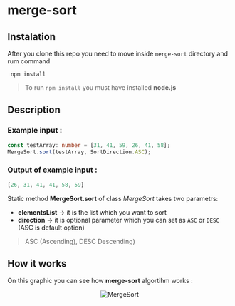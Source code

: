 # merge-sort

## Instalation
After you clone this repo you need to move inside ```merge-sort``` directory and rum command

``` npm install```

> To run ```npm install``` you must have installed **node.js**

## Description

### Example input :
```typescript
const testArray: number = [31, 41, 59, 26, 41, 58];
MergeSort.sort(testArray, SortDirection.ASC);
```
### Output of example input :
```typescript
[26, 31, 41, 41, 58, 59]
```

Static method **MergeSort.sort** of class *MergeSort* takes two parametrs:

 - **elementsList** -> it is the list which you want to sort
 - **direction** -> it is optional parameter which you can set as ```ASC``` or ```DESC``` (ASC is default option)

 > ASC (Ascending), DESC Descending)

## How it works
On this graphic you can see how **merge-sort** algortihm works :
<p align="center">
  <img src="https://i.stack.imgur.com/JuUVF.jpg=true" alt="MergeSort"/>
</p>
